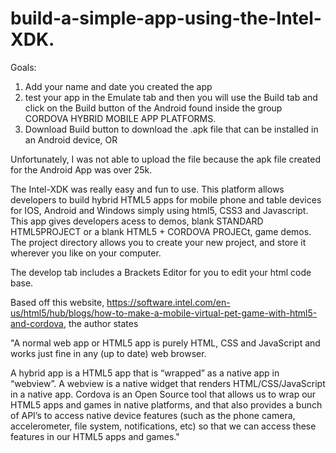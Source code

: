 # build-a-simple-app-using-the-Intel-XDK.

Goals:

1. Add your name and date you created the app 
2. test your app in the Emulate tab and then you will use the Build tab and click on the Build button of the Android found inside the group CORDOVA HYBRID MOBILE APP PLATFORMS.
3. Download Build button to download the .apk file that can be installed in an Android device, OR

Unfortunately, I was not able to upload the file because the apk file created for the Android App was over 25k.

The Intel-XDK was really easy and fun to use.  This platform allows developers to build
hybrid HTML5 apps for mobile phone and table devices for IOS, Android and Windows simply using html5, CSS3 and Javascript.  This app gives developers acess to demos,  blank STANDARD HTML5PROJECT or a blank HTML5 + CORDOVA PROJECt, game demos.  The project directory allows you to create your new project, and store it wherever you like on your computer.

The develop tab includes a Brackets Editor for you to edit your html code base.

Based off this website, https://software.intel.com/en-us/html5/hub/blogs/how-to-make-a-mobile-virtual-pet-game-with-html5-and-cordova, the author states

"A normal web app or HTML5 app is purely HTML, CSS and JavaScript and works just fine in any (up to date) web browser.

A hybrid app is a HTML5 app that is “wrapped” as a native app in “webview”. A webview is a native widget that renders HTML/CSS/JavaScript in a native app. Cordova is an Open Source tool that allows us to wrap our HTML5 apps and games in native platforms, and that also provides a bunch of API’s to access native device features (such as the phone camera, accelerometer, file system, notifications, etc) so that we can access these features in our HTML5 apps and games."



